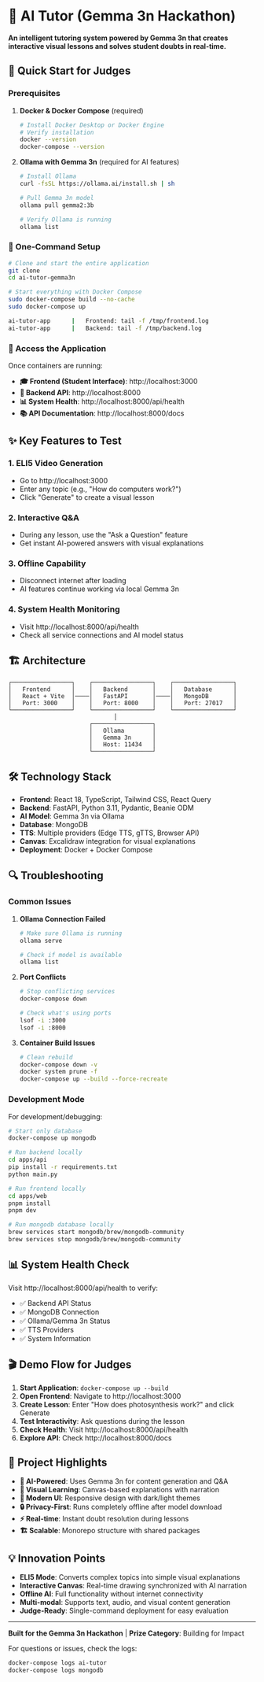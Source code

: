 # 🧠 AI Tutor (Gemma 3n Hackathon)

**An intelligent tutoring system powered by Gemma 3n that creates interactive visual lessons and solves student doubts in real-time.**

## 🚀 Quick Start for Judges

### Prerequisites

1. **Docker & Docker Compose** (required)

   ```bash
   # Install Docker Desktop or Docker Engine
   # Verify installation
   docker --version
   docker-compose --version
   ```

2. **Ollama with Gemma 3n** (required for AI features)

   ```bash
   # Install Ollama
   curl -fsSL https://ollama.ai/install.sh | sh

   # Pull Gemma 3n model
   ollama pull gemma2:3b

   # Verify Ollama is running
   ollama list
   ```

### 🎯 One-Command Setup

```bash
# Clone and start the entire application
git clone
cd ai-tutor-gemma3n

# Start everything with Docker Compose
sudo docker-compose build --no-cache
sudo docker-compose up

ai-tutor-app      |   Frontend: tail -f /tmp/frontend.log
ai-tutor-app      |   Backend: tail -f /tmp/backend.log

```

### 📱 Access the Application

Once containers are running:

- **🎓 Frontend (Student Interface)**: http://localhost:3000
- **🔧 Backend API**: http://localhost:8000
- **📊 System Health**: http://localhost:8000/api/health
- **📚 API Documentation**: http://localhost:8000/docs

## ✨ Key Features to Test

### 1. **ELI5 Video Generation**

- Go to http://localhost:3000
- Enter any topic (e.g., "How do computers work?")
- Click "Generate" to create a visual lesson

### 2. **Interactive Q&A**

- During any lesson, use the "Ask a Question" feature
- Get instant AI-powered answers with visual explanations

### 3. **Offline Capability**

- Disconnect internet after loading
- AI features continue working via local Gemma 3n

### 4. **System Health Monitoring**

- Visit http://localhost:8000/api/health
- Check all service connections and AI model status

## 🏗️ Architecture

```
┌─────────────────┐    ┌─────────────────┐    ┌─────────────────┐
│   Frontend      │    │   Backend       │    │   Database      │
│   React + Vite  │────│   FastAPI       │────│   MongoDB       │
│   Port: 3000    │    │   Port: 8000    │    │   Port: 27017   │
└─────────────────┘    └─────────────────┘    └─────────────────┘
                              │
                       ┌─────────────────┐
                       │   Ollama        │
                       │   Gemma 3n      │
                       │   Host: 11434   │
                       └─────────────────┘
```

## 🛠️ Technology Stack

- **Frontend**: React 18, TypeScript, Tailwind CSS, React Query
- **Backend**: FastAPI, Python 3.11, Pydantic, Beanie ODM
- **AI Model**: Gemma 3n via Ollama
- **Database**: MongoDB
- **TTS**: Multiple providers (Edge TTS, gTTS, Browser API)
- **Canvas**: Excalidraw integration for visual explanations
- **Deployment**: Docker + Docker Compose

## 🔍 Troubleshooting

### Common Issues

1. **Ollama Connection Failed**

   ```bash
   # Make sure Ollama is running
   ollama serve

   # Check if model is available
   ollama list
   ```

2. **Port Conflicts**

   ```bash
   # Stop conflicting services
   docker-compose down

   # Check what's using ports
   lsof -i :3000
   lsof -i :8000
   ```

3. **Container Build Issues**
   ```bash
   # Clean rebuild
   docker-compose down -v
   docker system prune -f
   docker-compose up --build --force-recreate
   ```

### Development Mode

For development/debugging:

```bash
# Start only database
docker-compose up mongodb

# Run backend locally
cd apps/api
pip install -r requirements.txt
python main.py

# Run frontend locally
cd apps/web
pnpm install
pnpm dev

# Run mongodb database locally
brew services start mongodb/brew/mongodb-community
brew services stop mongodb/brew/mongodb-community
```

## 📊 System Health Check

Visit http://localhost:8000/api/health to verify:

- ✅ Backend API Status
- ✅ MongoDB Connection
- ✅ Ollama/Gemma 3n Status
- ✅ TTS Providers
- ✅ System Information

## 🎬 Demo Flow for Judges

1. **Start Application**: `docker-compose up --build`
2. **Open Frontend**: Navigate to http://localhost:3000
3. **Create Lesson**: Enter "How does photosynthesis work?" and click Generate
4. **Test Interactivity**: Ask questions during the lesson
5. **Check Health**: Visit http://localhost:8000/api/health
6. **Explore API**: Check http://localhost:8000/docs

## 📝 Project Highlights

- **🤖 AI-Powered**: Uses Gemma 3n for content generation and Q&A
- **🎨 Visual Learning**: Canvas-based explanations with narration
- **📱 Modern UI**: Responsive design with dark/light themes
- **🔒 Privacy-First**: Runs completely offline after model download
- **⚡ Real-time**: Instant doubt resolution during lessons
- **🏗️ Scalable**: Monorepo structure with shared packages

## 💡 Innovation Points

- **ELI5 Mode**: Converts complex topics into simple visual explanations
- **Interactive Canvas**: Real-time drawing synchronized with AI narration
- **Offline AI**: Full functionality without internet connectivity
- **Multi-modal**: Supports text, audio, and visual content generation
- **Judge-Ready**: Single-command deployment for easy evaluation

---

**Built for the Gemma 3n Hackathon** | **Prize Category**: Building for Impact

For questions or issues, check the logs:

```bash
docker-compose logs ai-tutor
docker-compose logs mongodb
```
